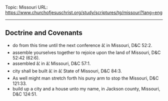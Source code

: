 Topic: Missouri
URL: https://www.churchofjesuschrist.org/study/scriptures/tg/missouri?lang=eng

---

## Doctrine and Covenants

- do from this time until the next conference â¦ in Missouri, D&C 52:2.
- assemble yourselves together to rejoice upon the land of Missouri, D&C 52:42 (62:6).
- assembled â¦ in â¦ Missouri, D&C 57:1.
- city shall be built â¦ in â¦ State of Missouri, D&C 84:3.
- As well might man stretch forth his puny arm to stop the Missouri, D&C 121:33.
- build up a city and a house unto my name, in Jackson county, Missouri, D&C 124:51.

